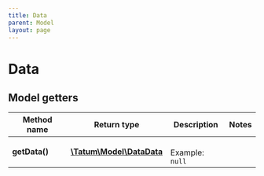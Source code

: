 ```yaml
---
title: Data
parent: Model
layout: page
---
```


# Data

## Model getters

Method name | Return type | Description | Notes
------------ | ------------- | ------------- | -------------
**getData()** | [**\Tatum\Model\DataData**](../DataData) |  <br>Example: `null` |

